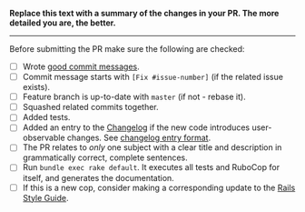**Replace this text with a summary of the changes in your PR.
The more detailed you are, the better.**

-----------------

Before submitting the PR make sure the following are checked:

* [ ] Wrote [good commit messages][1].
* [ ] Commit message starts with `[Fix #issue-number]` (if the related issue exists).
* [ ] Feature branch is up-to-date with `master` (if not - rebase it).
* [ ] Squashed related commits together.
* [ ] Added tests.
* [ ] Added an entry to the [Changelog](https://github.com/rubocop-hq/rubocop-rails/blob/master/CHANGELOG.md) if the new code introduces user-observable changes. See [changelog entry format](https://github.com/rubocop-hq/rubocop-rails/blob/master/CONTRIBUTING.md#changelog-entry-format).
* [ ] The PR relates to *only* one subject with a clear title
  and description in grammatically correct, complete sentences.
* [ ] Run `bundle exec rake default`. It executes all tests and RuboCop for itself, and generates the documentation.
* [ ] If this is a new cop, consider making a corresponding update to the [Rails Style Guide](https://github.com/rubocop-hq/rails-style-guide).

[1]: https://chris.beams.io/posts/git-commit/
